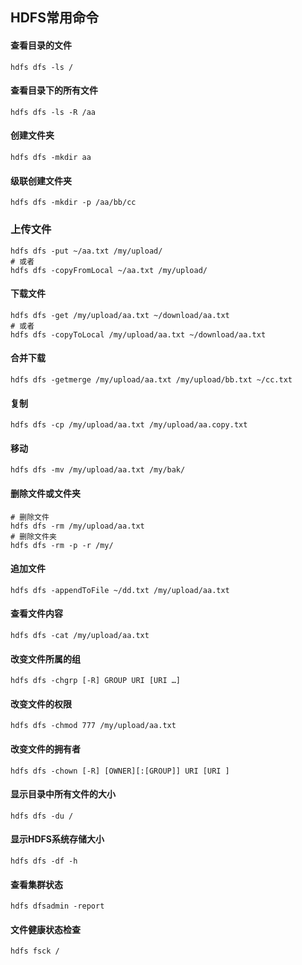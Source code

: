 ## HDFS常用命令

#### 查看目录的文件

```shell
hdfs dfs -ls /
```

#### 查看目录下的所有文件

```shell
hdfs dfs -ls -R /aa
```

#### 创建文件夹

```shell
hdfs dfs -mkdir aa
```

#### 级联创建文件夹

```shell
hdfs dfs -mkdir -p /aa/bb/cc
```

### 上传文件

```shell
hdfs dfs -put ~/aa.txt /my/upload/
# 或者
hdfs dfs -copyFromLocal ~/aa.txt /my/upload/
```

#### 下载文件

```shell
hdfs dfs -get /my/upload/aa.txt ~/download/aa.txt
# 或者
hdfs dfs -copyToLocal /my/upload/aa.txt ~/download/aa.txt
```

#### 合并下载

```shell
hdfs dfs -getmerge /my/upload/aa.txt /my/upload/bb.txt ~/cc.txt
```

#### 复制

```shell
hdfs dfs -cp /my/upload/aa.txt /my/upload/aa.copy.txt
```

#### 移动

```shell
hdfs dfs -mv /my/upload/aa.txt /my/bak/
```

#### 删除文件或文件夹

```shell
# 删除文件
hdfs dfs -rm /my/upload/aa.txt
# 删除文件夹
hdfs dfs -rm -p -r /my/
```

#### 追加文件

```shell
hdfs dfs -appendToFile ~/dd.txt /my/upload/aa.txt
```

#### 查看文件内容

```shell
hdfs dfs -cat /my/upload/aa.txt
```

#### 改变文件所属的组

```shell
hdfs dfs -chgrp [-R] GROUP URI [URI …]
```

#### 改变文件的权限

```shell
hdfs dfs -chmod 777 /my/upload/aa.txt
```

#### 改变文件的拥有者

```shell
hdfs dfs -chown [-R] [OWNER][:[GROUP]] URI [URI ]
```

#### 显示目录中所有文件的大小

```shell
hdfs dfs -du /
```

#### 显示HDFS系统存储大小

```shell
hdfs dfs -df -h
```

#### 查看集群状态

```shell
hdfs dfsadmin -report
```

#### 文件健康状态检查

```shell
hdfs fsck /
```

